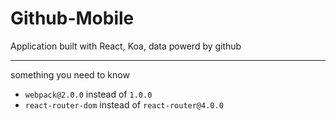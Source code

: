 # Github-Mobile
Application built with React, Koa, data powerd by github

---
something you need to know

+ `webpack@2.0.0` instead of `1.0.0`
+ `react-router-dom` instead of `react-router@4.0.0`
